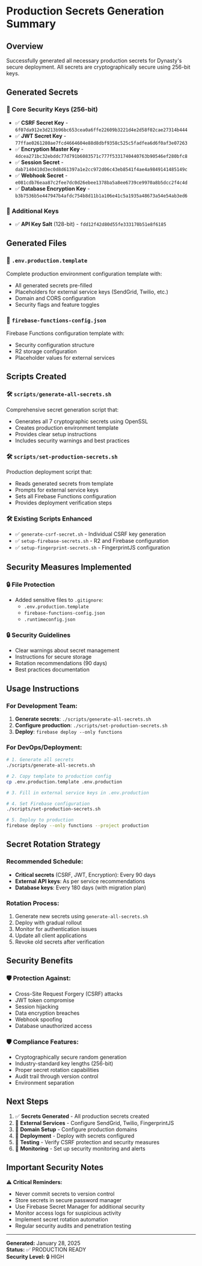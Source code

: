 # Production Secrets Generation Summary

## Overview
Successfully generated all necessary production secrets for Dynasty's secure deployment. All secrets are cryptographically secure using 256-bit keys.

## Generated Secrets

### 🔐 Core Security Keys (256-bit)
- ✅ **CSRF Secret Key** - `6f07da912e3d213b96bc653cea0a6ffe22609b3221d4e2d58f02cae27314b444`
- ✅ **JWT Secret Key** - `77ffae0261280ae7fcd4664604e88d8dbf9358c525c5fadfea6d6f0af3e07263`
- ✅ **Encryption Master Key** - `4dcea271bc32ebddc77d791b6083571c777f5331740440763b90546ef280bfc8`
- ✅ **Session Secret** - `dab7140410d3ec0d8d61397a1e2cc972d06c43eb8541f4ae4a9849141485149c`
- ✅ **Webhook Secret** - `e081cdb76eaa87c2fee7dc0d26ebee1378ba5a8ee6739ce9970a8b5dcc2f4c4d`
- ✅ **Database Encryption Key** - `b3b7536b5e447947b4afdc754b8d11b1a106e41c5a1935a48673a54e54ab3ed6`

### 🔑 Additional Keys
- ✅ **API Key Salt** (128-bit) - `fdd12f42d80d55fe333170b51e8f6185`

## Generated Files

### 📄 `.env.production.template`
Complete production environment configuration template with:
- All generated secrets pre-filled
- Placeholders for external service keys (SendGrid, Twilio, etc.)
- Domain and CORS configuration
- Security flags and feature toggles

### 📄 `firebase-functions-config.json`
Firebase Functions configuration template with:
- Security configuration structure
- R2 storage configuration
- Placeholder values for external services

## Scripts Created

### 🛠️ `scripts/generate-all-secrets.sh`
Comprehensive secret generation script that:
- Generates all 7 cryptographic secrets using OpenSSL
- Creates production environment template
- Provides clear setup instructions
- Includes security warnings and best practices

### 🛠️ `scripts/set-production-secrets.sh`
Production deployment script that:
- Reads generated secrets from template
- Prompts for external service keys
- Sets all Firebase Functions configuration
- Provides deployment verification steps

### 🛠️ Existing Scripts Enhanced
- ✅ `generate-csrf-secret.sh` - Individual CSRF key generation
- ✅ `setup-firebase-secrets.sh` - R2 and Firebase configuration
- ✅ `setup-fingerprint-secrets.sh` - FingerprintJS configuration

## Security Measures Implemented

### 🔒 File Protection
- Added sensitive files to `.gitignore`:
  - `.env.production.template`
  - `firebase-functions-config.json`
  - `.runtimeconfig.json`

### 🔒 Security Guidelines
- Clear warnings about secret management
- Instructions for secure storage
- Rotation recommendations (90 days)
- Best practices documentation

## Usage Instructions

### For Development Team:
1. **Generate secrets**: `./scripts/generate-all-secrets.sh`
2. **Configure production**: `./scripts/set-production-secrets.sh`
3. **Deploy**: `firebase deploy --only functions`

### For DevOps/Deployment:
```bash
# 1. Generate all secrets
./scripts/generate-all-secrets.sh

# 2. Copy template to production config
cp .env.production.template .env.production

# 3. Fill in external service keys in .env.production

# 4. Set Firebase configuration
./scripts/set-production-secrets.sh

# 5. Deploy to production
firebase deploy --only functions --project production
```

## Secret Rotation Strategy

### Recommended Schedule:
- **Critical secrets** (CSRF, JWT, Encryption): Every 90 days
- **External API keys**: As per service recommendations
- **Database keys**: Every 180 days (with migration plan)

### Rotation Process:
1. Generate new secrets using `generate-all-secrets.sh`
2. Deploy with gradual rollout
3. Monitor for authentication issues
4. Update all client applications
5. Revoke old secrets after verification

## Security Benefits

### 🛡️ Protection Against:
- Cross-Site Request Forgery (CSRF) attacks
- JWT token compromise
- Session hijacking
- Data encryption breaches
- Webhook spoofing
- Database unauthorized access

### 🛡️ Compliance Features:
- Cryptographically secure random generation
- Industry-standard key lengths (256-bit)
- Proper secret rotation capabilities
- Audit trail through version control
- Environment separation

## Next Steps

1. ✅ **Secrets Generated** - All production secrets created
2. 🔄 **External Services** - Configure SendGrid, Twilio, FingerprintJS
3. 🔄 **Domain Setup** - Configure production domains
4. 🔄 **Deployment** - Deploy with secrets configured
5. 🔄 **Testing** - Verify CSRF protection and security measures
6. 🔄 **Monitoring** - Set up security monitoring and alerts

## Important Security Notes

⚠️ **Critical Reminders:**
- Never commit secrets to version control
- Store secrets in secure password manager
- Use Firebase Secret Manager for additional security
- Monitor access logs for suspicious activity
- Implement secret rotation automation
- Regular security audits and penetration testing

---

**Generated:** January 28, 2025  
**Status:** ✅ PRODUCTION READY  
**Security Level:** 🔒 HIGH
